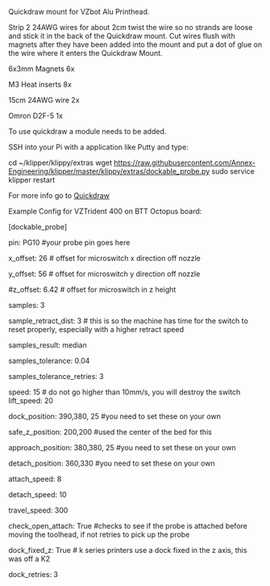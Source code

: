 Quickdraw mount for VZbot Alu Printhead.

Strip 2 24AWG wires for about 2cm twist the wire so no strands are loose and stick it in the back of the Quickdraw mount. Cut wires flush with magnets after they have been added into the mount and put a dot of glue on the wire where it enters the Quickdraw Mount.

6x3mm Magnets 6x

M3 Heat inserts 8x

15cm 24AWG wire 2x

Omron D2F-5 1x

To use quickdraw a module needs to be added.

SSH into your Pi with a application like Putty and type:

cd ~/klipper/klippy/extras
wget https://raw.githubusercontent.com/Annex-Engineering/klipper/master/klippy/extras/dockable_probe.py
sudo service klipper restart 

For more info go to [Quickdraw](https://github.com/Annex-Engineering/Quickdraw_Probe)


Example Config for VZTrident 400 on BTT Octopus board:

[dockable_probe]

pin: PG10 #your probe pin goes here

x_offset: 26 # offset for microswitch x direction off nozzle

y_offset: 56 # offset for microswitch y direction off nozzle

#z_offset: 6.42 # offset for microswitch in z height

samples: 3

sample_retract_dist: 3 # this is so the machine has time for the switch to reset properly, especially with a higher retract speed

samples_result: median

samples_tolerance: 0.04

samples_tolerance_retries: 3

speed: 15 # do not go higher than 10mm/s, you will destroy the switch
lift_speed: 20


dock_position:             390,380, 25 #you need to set these on your own

safe_z_position:           200,200 #used the center of the bed for this

approach_position:		   380,380, 25 #you need to set these on your own

detach_position:		   360,330 #you need to set these on your own

attach_speed:              8

detach_speed:              10

travel_speed:              300

check_open_attach:         True #checks to see if the probe is attached before moving the toolhead, if not retries to pick up the probe

dock_fixed_z:              True # k series printers use a dock fixed in the z axis, this was off a K2

dock_retries:			   3